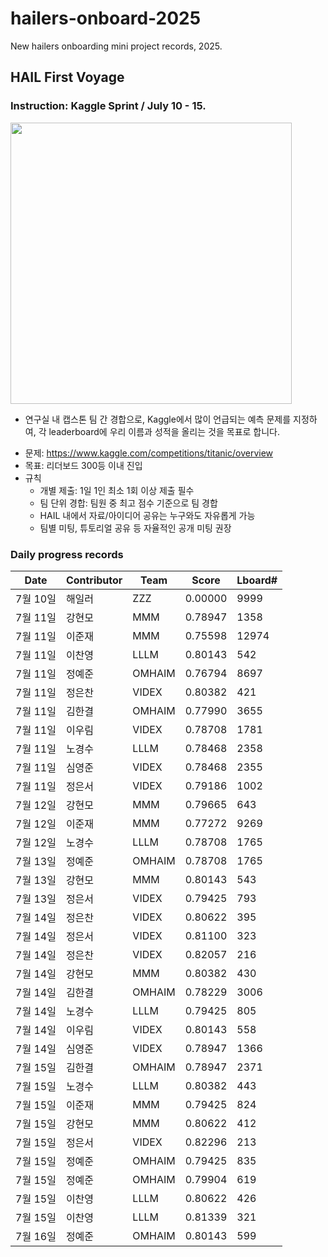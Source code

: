 # hailers-onboard-2025

New hailers onboarding mini project records, 2025.

## HAIL First Voyage

### Instruction: Kaggle Sprint / July 10 - 15.

<img width="450" src="https://github.com/user-attachments/assets/ca9a5e0e-4c0b-41e7-9ee7-e2639554b505" />

- 연구실 내 캡스톤 팀 간 경합으로, Kaggle에서 많이 언급되는 예측 문제를 지정하여, 각 leaderboard에 우리 이름과 성적을 올리는 것을 목표로 합니다.

* 문제: https://www.kaggle.com/competitions/titanic/overview
* 목표: 리더보드 300등 이내 진입
* 규칙
  - 개별 제출: 1일 1인 최소 1회 이상 제출 필수
  - 팀 단위 경합: 팀원 중 최고 점수 기준으로 팀 경합
  - HAIL 내에서 자료/아이디어 공유는 누구와도 자유롭게 가능
  - 팀별 미팅, 튜토리얼 공유 등 자율적인 공개 미팅 권장

### Daily progress records

| Date     | Contributor | Team   | Score   | Lboard# |
| -------- | ----------- | ------ | ------- | ------- |
| 7월 10일 | 해일러      | ZZZ    | 0.00000 | 9999    |
| 7월 11일 | 강현모      | MMM    | 0.78947 | 1358    |
| 7월 11일 | 이준재      | MMM    | 0.75598 | 12974   |
| 7월 11일 | 이찬영      | LLLM   | 0.80143 | 542     |
| 7월 11일 | 정예준      | OMHAIM | 0.76794 | 8697    |
| 7월 11일 | 정은찬      | VIDEX  | 0.80382 | 421     |
| 7월 11일 | 김한결      | OMHAIM | 0.77990 | 3655    |
| 7월 11일 | 이우림      | VIDEX  | 0.78708 | 1781    |
| 7월 11일 | 노경수      | LLLM   | 0.78468 | 2358    |
| 7월 11일 | 심영준      | VIDEX  | 0.78468 | 2355    |
| 7월 11일 | 정은서      | VIDEX  | 0.79186 | 1002    |
| 7월 12일 | 강현모      | MMM    | 0.79665 | 643     |
| 7월 12일 | 이준재      | MMM    | 0.77272 | 9269    |
| 7월 12일 | 노경수      | LLLM   | 0.78708 | 1765    |
| 7월 13일 | 정예준      | OMHAIM | 0.78708 | 1765    |
| 7월 13일 | 강현모      | MMM    | 0.80143 | 543     |
| 7월 13일 | 정은서      | VIDEX  | 0.79425 | 793     |
| 7월 14일 | 정은찬      | VIDEX  | 0.80622 | 395     |
| 7월 14일 | 정은서      | VIDEX  | 0.81100 | 323     |
| 7월 14일 | 정은찬      | VIDEX  | 0.82057 | 216     |
| 7월 14일 | 강현모      | MMM    | 0.80382 | 430     |
| 7월 14일 | 김한결      | OMHAIM | 0.78229 | 3006    |
| 7월 14일 | 노경수      | LLLM   | 0.79425 | 805     |
| 7월 14일 | 이우림      | VIDEX  | 0.80143 | 558     |
| 7월 14일 | 심영준      | VIDEX  | 0.78947 | 1366    |
| 7월 15일 | 김한결      | OMHAIM | 0.78947 | 2371    |
| 7월 15일 | 노경수      | LLLM   | 0.80382 | 443     |
| 7월 15일 | 이준재      | MMM    | 0.79425 | 824     |
| 7월 15일 | 강현모      | MMM    | 0.80622 | 412     |
| 7월 15일 | 정은서      | VIDEX  | 0.82296 | 213     |
| 7월 15일 | 정예준      | OMHAIM | 0.79425 | 835     |
| 7월 15일 | 정예준      | OMHAIM | 0.79904 | 619     |
| 7월 15일 | 이찬영      | LLLM   | 0.80622 | 426     |
| 7월 15일 | 이찬영      | LLLM   | 0.81339 | 321     |
| 7월 16일 | 정예준      | OMHAIM | 0.80143 | 599     |
